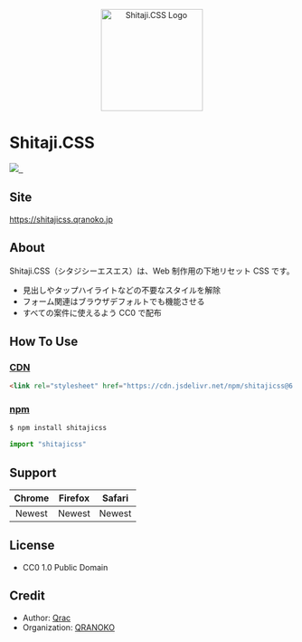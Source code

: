 <p align="center">
  <img width="180" src="https://i.gyazo.com/47735fdebf8f2785c633d55c7f84acec.png" alt="Shitaji.CSS Logo">
</p>

# Shitaji.CSS

<p>
  <a aria-label="Made by QRANOKO" href="https://qranoko.jp">
    <img src="https://img.shields.io/badge/MADE%20BY%20QRANOKO-212121.svg?style=for-the-badge&labelColor=212121">
  </a>
  <a aria-label="NPM version" href="https://www.npmjs.com/package/shitajicss">
    <img alt="" src="https://img.shields.io/npm/v/shitajicss.svg?style=for-the-badge&labelColor=212121">
  </a>
  <a aria-label="License" href="https://github.com/qrac/shitajicss/blob/master/LICENSE">
    <img alt="" src="https://img.shields.io/npm/l/shitajicss.svg?style=for-the-badge&labelColor=212121">
  </a>
</p>

## Site

https://shitajicss.qranoko.jp

## About

Shitaji.CSS（シタジシーエスエス）は、Web 制作用の下地リセット CSS です。

- 見出しやタップハイライトなどの不要なスタイルを解除
- フォーム関連はブラウザデフォルトでも機能させる
- すべての案件に使えるよう CC0 で配布

## How To Use

### [CDN](https://cdn.jsdelivr.net/npm/shitajicss/)

<!-- prettier-ignore -->
```html
<link rel="stylesheet" href="https://cdn.jsdelivr.net/npm/shitajicss@6.0.0/dist/shitaji.min.css" />
```

### [npm](https://www.npmjs.com/package/shitajicss)

```bash
$ npm install shitajicss
```

```js
import "shitajicss"
```

## Support

| Chrome | Firefox | Safari |
| :----: | :-----: | :----: |
| Newest | Newest  | Newest |

## License

- CC0 1.0 Public Domain

## Credit

- Author: [Qrac](https://qrac.jp)
- Organization: [QRANOKO](https://qranoko.jp)
